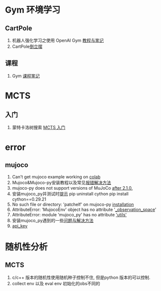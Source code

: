 # Gym 环境学习

## CartPole
1) 机器人强化学习之使用 OpenAI Gym [教程与笔记](https://zhuanlan.zhihu.com/p/40673328)
2) CartPole[倒立摆](https://zhuanlan.zhihu.com/p/570695189)

## 课程
1) Gym [课程笔记](https://exp-blog.com/ai/gym-bi-ji-01-huan-jing-da-jian-yu-ji-ben-gai-nian/)

# MCTS 
## 入门
1. 蒙特卡洛树搜索 [MCTS 入门](https://zhuanlan.zhihu.com/p/26335999)


# error
## mujoco
1. Can't get mujoco example working on [colab](https://github.com/opendilab/LightZero/issues/56)
2. Mujoco&Mujoco-py安装教程以及常见[报错解决方法](https://zhuanlan.zhihu.com/p/352304615)
3.  mujoco-py does not support versions of MuJoCo [after 2.1.0.](https://github.com/openai/mujoco-py)
4. 安装mujoco_py并测试时[提示](https://blog.csdn.net/m0_38122847/article/details/133781095)
pip uninstall cython
pip install cython==0.29.21 
5. No such file or directory: 'patchelf' on mujoco-py [installation](https://github.com/openai/mujoco-py/issues/652)
6. AttributeError: 'MujocoEnv' object has no attribute '[_observation_space](https://github.com/opendilab/DI-engine/issues/473)'
7. AttributeError: module 'mujoco_py' has no attribute ['utils'](https://github.com/openai/mujoco-py/issues/464)
8. 安装mujoco_py遇到的一些[问题与解决方法](https://blog.csdn.net/weixin_44420419/article/details/116231500)
9. [api_key ](https://www.roboti.us/license.html)

# 随机性分析

## MCTS
1. c/c++ 版本的随机性使用随机种子控制不住, 但是python 版本的可以控制.
2. collect env 以及 eval env 初始化的obs不同的